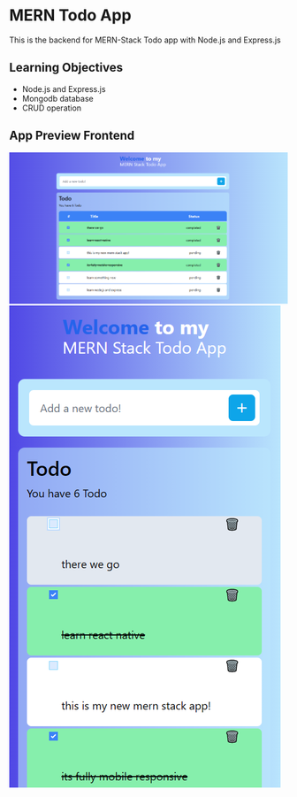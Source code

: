 # MERN Todo App 

This is the backend for MERN-Stack Todo app with Node.js and Express.js

## Learning Objectives

 - Node.js and Express.js
 - Mongodb database
 - CRUD operation 

## App Preview Frontend

![](images/todof1.png)
![](images/todof2.png)

